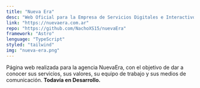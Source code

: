 ```yaml
---
title: "Nueva Era"
desc: "Web Oficial para la Empresa de Servicios Digitales e Interactivos Nueva Era"
link: "https://nuevaera.com.ar"
repo: "https://github.com/NachoXS15/nuevaEra"
framework: "Astro"
lenguage: "TypeScript"
styled: "tailwind"
img: "nueva-era.png"
---
```


Página web realizada para la agencia NuevaEra, con el objetivo de dar a conocer sus servicios, sus valores, su equipo de trabajo y sus medios de comunicación.
**Todavía en Desarrollo.**
